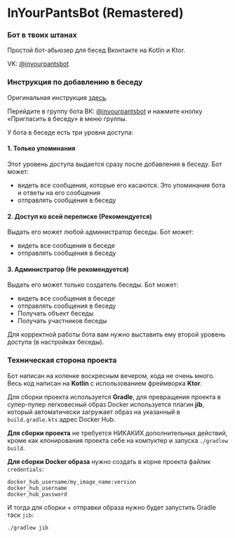 # InYourPantsBot (Remastered)
### Бот в твоих штанах

Простой бот-абьюзер для бесед Вконтакте на Kotlin и Ktor.

VK: [@inyourpantsbot](https://vk.com/inyourpantsbot)

### Инструкция по добавлению в беседу

Оригинальная инструкция [здесь](https://vk.com/dev/bots_docs?f=1.2.%20Добавление%20ботов%20в%20беседы).

Перейдите в группу бота ВК: [@inyourpantsbot](https://vk.com/inyourpantsbot) и нажмите кнопку «Пригласить в беседу» в меню группы.

У бота в беседе есть три уровня доступа:

#### 1. Только упоминания

Этот уровень доступа выдается сразу после добавления в беседу. Бот может:
- видеть все сообщения, которые его касаются. Это упоминания бота и ответы на его сообщения
- отправлять сообщения в беседу

#### 2. Доступ ко всей переписке (Рекомендуется)
Выдать его может любой администратор беседы. Бот может:
- видеть все сообщения в беседе
- отправлять сообщения в беседу

#### 3. Администратор (Не рекомендуется)
Выдать его может только создатель беседы. Бот может:
- видеть все сообщения в беседе
- отправлять сообщения в беседу
- Получать объект беседы
- Получать участников беседы

Для корректной работы бота вам нужно выставить ему второй уровень доступа (в настройках беседы).

### Техническая сторона проекта
Бот написан на коленке воскресным вечером, кода не очень много. Весь код написан на **Kotlin** с использованием фреймворка **Ktor**.

Для сборки проекта используется **Gradle**, для превращения проекта в супер-пупер легковесный образ Docker используется плагин **jib**, который автоматически загружает образ на указанный в `build.gradle.kts` адрес Docker Hub.

**Для сборки проекта** не требуется НИКАКИХ дополнительных действий, кроме как клонирования проекта себе на компуктер и запуска `./gradlew build`.

**Для сборки Docker образа** нужно создать в корне проекта файлик `credentials`:

```
docker_hub_username/my_image_name:version
docker_hub_username
docker_hub_password
```

И тогда для сборки + отправки образа нужно будет запустить Gradle таск `jib`:

```bash
./gradlew jib
```

